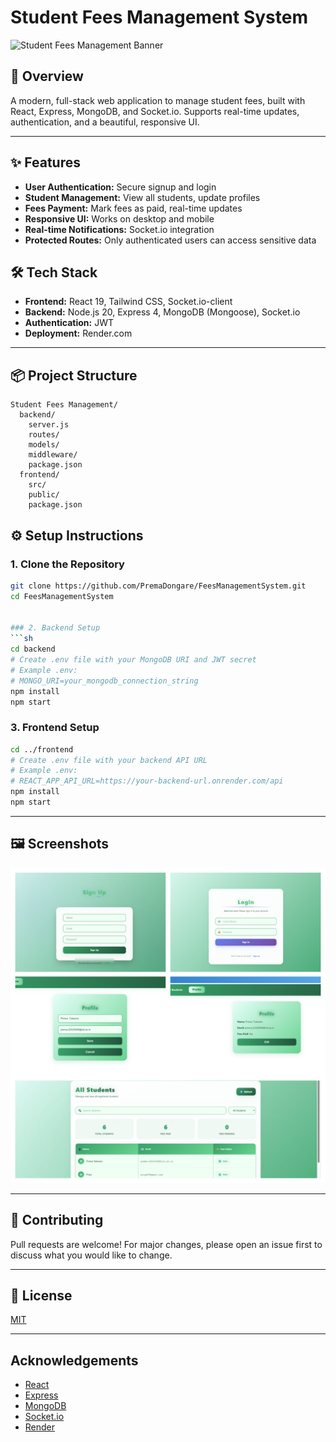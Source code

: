 # Student Fees Management System

![Student Fees Management Banner](https://img.shields.io/badge/Student%20Fees%20Management-Fullstack-blueviolet?style=for-the-badge)

## 🚀 Overview
A modern, full-stack web application to manage student fees, built with React, Express, MongoDB, and Socket.io. Supports real-time updates, authentication, and a beautiful, responsive UI.

---

## ✨ Features
- **User Authentication:** Secure signup and login
- **Student Management:** View all students, update profiles
- **Fees Payment:** Mark fees as paid, real-time updates
- **Responsive UI:** Works on desktop and mobile
- **Real-time Notifications:** Socket.io integration
- **Protected Routes:** Only authenticated users can access sensitive data



## 🛠️ Tech Stack
- **Frontend:** React 19, Tailwind CSS, Socket.io-client
- **Backend:** Node.js 20, Express 4, MongoDB (Mongoose), Socket.io
- **Authentication:** JWT
- **Deployment:** Render.com

---

## 📦 Project Structure
```
Student Fees Management/
  backend/
    server.js
    routes/
    models/
    middleware/
    package.json
  frontend/
    src/
    public/
    package.json
```



## ⚙️ Setup Instructions

### 1. Clone the Repository
```sh
git clone https://github.com/PremaDongare/FeesManagementSystem.git
cd FeesManagementSystem


### 2. Backend Setup
```sh
cd backend
# Create .env file with your MongoDB URI and JWT secret
# Example .env:
# MONGO_URI=your_mongodb_connection_string
npm install
npm start
```

### 3. Frontend Setup
```sh
cd ../frontend
# Create .env file with your backend API URL
# Example .env:
# REACT_APP_API_URL=https://your-backend-url.onrender.com/api
npm install
npm start
```

---

## 🖼️ Screenshots

![App Output Screenshot](frontend/Assets/Output.png)

---

## 🤝 Contributing
Pull requests are welcome! For major changes, please open an issue first to discuss what you would like to change.

---

## 📄 License
[MIT](LICENSE)

---

##  Acknowledgements
- [React](https://reactjs.org/)
- [Express](https://expressjs.com/)
- [MongoDB](https://www.mongodb.com/)
- [Socket.io](https://socket.io/)
- [Render](https://render.com/) 
